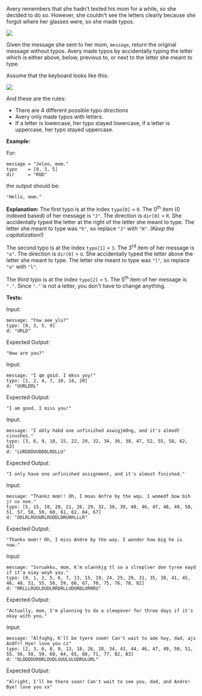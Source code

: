 Avery remembers that she hadn't texted his mom for a while, so she decided to do so. However, she couldn't see the letters clearly because she forgot where her glasses were, so she made typos.

![](http://u.cubeupload.com/hepta/text.png)

Given the message she sent to her mom, `message`, return the original message without typos. Avery made typos by accidentally typing the letter which is either above, below, previous to, or next to the letter she meant to type.

Assume that the keyboard looks like this:

![](http://u.cubeupload.com/hepta/kybrd.png)

And these are the rules:
- There are 4 different possible typo *directions* 
- Avery only made typos with letters.
- If a letter is lowercase, her typo stayed lowercase, if a letter is uppercase, her typo stayed uppercase.

__Example:__

For:
```
message = "Jeloo, mom."
typo    = [0, 3, 5]
dir     = "RUD"
```
the output should be:
```
"Hello, mom."
```

__Explanation:__
The first typo is at the index `typo[0]` = `0`. The 0<sup>th</sup> item (0 indexed based) of her message is `"J"`. The direction is `dir[0]` = `R`. She accidentally typed the letter at the right of the letter she meant to type. The letter she meant to type was `"h"`, so replace `"J"` with `"H"`. *(Keep the capitalization!)*

The second typo is at the index `typo[1]` = `3`. The 3<sup>rd</sup> item of her message is `"o"`. The direction is `dir[0]` = `U`. She accidentally typed the letter above the letter she meant to type. The letter she meant to type was `"l"`, so replace `"o"` with `"l"`.

The third typo is at the index `typo[2]` = `5`. The 5<sup>th</sup> item of her message is `"."`. Since `"."` is not a letter, you don't have to change anything.

__Tests:__

Input:
```
message: "Yow aee ylu?"
typo: [0, 3, 5, 9]
d: "URLD"
```

Expected Output:
```
"How are you?"
```


Input:
```
message: "I qm goid. I mkss yoy!"
typo: [1, 2, 4, 7, 10, 14, 20]
d: "UURLDDL"
```

Expected Output:
```
"I am good. I miss you!"
```

Input:
```
message: "I obly habd one unfinizhed aswigjmdng, and it's almodt cinushes."
typo: [3, 6, 9, 10, 15, 22, 29, 32, 34, 36, 38, 47, 52, 55, 58, 62, 63]
d: "LURDDDUUDDDLRDLLU"
```

Expected Output:
```
"I only have one unfinished assignment, and it's almost finished."
```

Input:
```
message: "Thankz mom!! Oh, I moas Anfre by the wqu. I womedf bow bih jr us noe."
typo: [5, 15, 18, 20, 21, 26, 29, 32, 38, 39, 40, 46, 47, 48, 49, 50, 51, 57, 58, 59, 60, 61, 62, 64, 67]
d: "DDLRLRUUURLRUDDLDRURRLLLR"
```

Expected Output:
```
"Thanks mom!! Oh, I miss Andre by the way. I wonder how big he is now."
```

Input:
```
message: "Svruakku, mom, K'm olannkjg tl so a slreplver doe tyree eayd if it'a oiay woyh you."
typo: [0, 1, 2, 5, 6, 7, 13, 15, 19, 24, 25, 29, 31, 35, 38, 41, 45, 46, 48, 51, 55, 56, 59, 66, 67, 70, 75, 76, 78, 82]
d: "RRLLLRUDLDUDLRRDRLLUDURDLURRRU"
```

Expected Output:
```
"Actually, mom, I'm planning to do a sleepover for three days if it's okay with you."
```

Input:
```
message: "Alfughg, K'll be tyere soom! Can't wait to ade hoy, dad, ajs Andfr! Hye! love you cz"
typo: [2, 3, 6, 8, 9, 13, 18, 26, 28, 34, 43, 44, 46, 47, 49, 50, 51, 55, 56, 58, 59, 60, 64, 65, 68, 71, 77, 82, 83]
d: "DLDDDDURDRLDUDLUUULULUDRULURL"
```

Expected Output:
```
"Alright, I'll be there soon! Can't wait to see you, dad, and Andre! Bye! love you xx"
```
